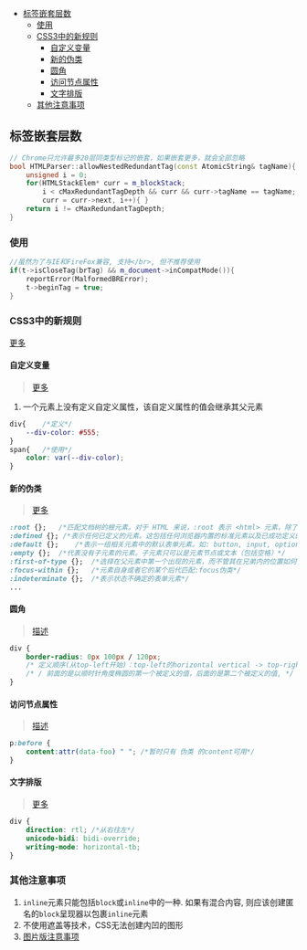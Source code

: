 <!-- TOC -->

- [标签嵌套层数](#标签嵌套层数)
  - [使用<br/>](#使用br)
  - [CSS3中的新规则](#css3中的新规则)
    - [自定义变量](#自定义变量)
    - [新的伪类](#新的伪类)
    - [圆角](#圆角)
    - [访问节点属性](#访问节点属性)
    - [文字排版](#文字排版)
  - [其他注意事项](#其他注意事项)

<!-- /TOC -->
## 标签嵌套层数
```c++
// Chrome只允许最多20层同类型标记的嵌套，如果嵌套更多，就会全部忽略
bool HTMLParser::allowNestedRedundantTag(const AtomicString& tagName){
    unsigned i = 0;
    for(HTMLStackElem* curr = m_blockStack;
        i < cMaxRedundantTagDepth && curr && curr->tagName == tagName;
        curr = curr->next, i++){ }
    return i != cMaxRedundantTagDepth;
}
```

### 使用<br/>
```c++
//虽然为了与IE和FireFox兼容, 支持</br>, 但不推荐使用
if(t->isCloseTag(brTag) && m_document->inCompatMode()){
    reportError(MalformedBRError);
    t->beginTag = true;
}
```
### CSS3中的新规则
[更多](https://developer.mozilla.org/zh-CN/docs/Web/CSS/Reference)

#### 自定义变量
> [更多](https://developer.mozilla.org/zh-CN/docs/Web/CSS/Using_CSS_custom_properties)

1. 一个元素上没有定义自定义属性，该自定义属性的值会继承其父元素

```css
div{    /*定义*/
    --div-color: #555;
}
span{   /*使用*/
    color: var(--div-color);
}
```

#### 新的伪类
> [更多](https://developer.mozilla.org/zh-CN/docs/Web/CSS/CSS_Selectors)

```css
:root {};   /*匹配文档树的根元素。对于 HTML 来说，:root 表示 <html> 元素，除了优先级更高之外，与 html 选择器相同*/
:defined {}; /*表示任何已定义的元素。这包括任何浏览器内置的标准元素以及已成功定义的自定义元素 (例如通过 CustomElementRegistry.define() 方法)*/
:default {};    /*表示一组相关元素中的默认表单元素。如: button, input, option*/
:empty {};  /*代表没有子元素的元素。子元素只可以是元素节点或文本（包括空格）*/
:first-of-type {};  /*选择在父元素中第一个出现的元素，而不管其在兄弟内的位置如何*/
:focus-within {};   /*元素自身或者它的某个后代匹配:focus伪类*/
:indeterminate {};  /*表示状态不确定的表单元素*/
...
```

#### 圆角
> [描述](https://developer.mozilla.org/zh-CN/docs/Web/CSS/border-radius)

```css
div {
    border-radius: 0px 100px / 120px;
    /* 定义顺序(从top-left开始)：top-left的horizontal vertical -> top-right的vertical horizontal vertical以此类推
    /* / 前面的是以顺时针角度椭圆的第一个被定义的值，后面的是第二个被定义的值, */
}
```

#### 访问节点属性
> [描述](https://developer.mozilla.org/zh-CN/docs/Web/CSS/attr)

```css
p:before {
    content:attr(data-foo) " "; /*暂时只有 伪类 的content可用*/
}
```

#### 文字排版
> [更多](https://developer.mozilla.org/zh-CN/docs/Web/CSS/writing-mode)
```css
div {
    direction: rtl; /*从右往左*/
    unicode-bidi: bidi-override;
    writing-mode: horizontal-tb;
}
```

### 其他注意事项
1. `inline`元素只能包括`block`或`inline`中的一种. 如果有混合内容, 则应该创建匿名的`block`呈现器以包裹`inline`元素
2. 不使用遮盖等技术，CSS无法创建内凹的图形
3. [图片版注意事项](./其他注意事项图片版.md)
